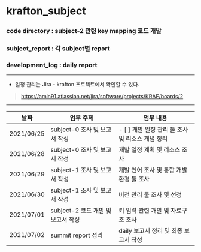 # krafton_subject

### code directory : subject-2 관련 key mapping 코드 개발<br>
### subject_report : 각 subject별 report<br>
### development_log : daily report<br>

---

* 일정 관리는 Jira - krafton 프로젝트에서 확인할 수 있다.<br>
> https://amin91.atlassian.net/jira/software/projects/KRAF/boards/2

---

|날짜|업무 주제|업무 내용|
|------|---|---|
|2021/06/25|subject-0 조사 및 보고서 작성|- [ ] 개발 일정 관리 툴 조사 및 리소스 개념 정리|
|2021/06/28|subject-0 조사 및 보고서 작성|개발 일정 계획 및 리소스 조사|
|2021/06/29|subject-1 조사 및 보고서 작성|개발 언어 조사 및 통합 개발 환경 툴 조사|
|2021/06/30|subject-1 조사 및 보고서 작성|버전 관리 툴 조사 및 선정|
|2021/07/01|subject-2 코드 개발 및 보고서 작성|키 입력 관련 개발 및 자료구조 조사|
|2021/07/02|summit report 정리|daily 보고서 정리 및 최종 보고서 작성|
